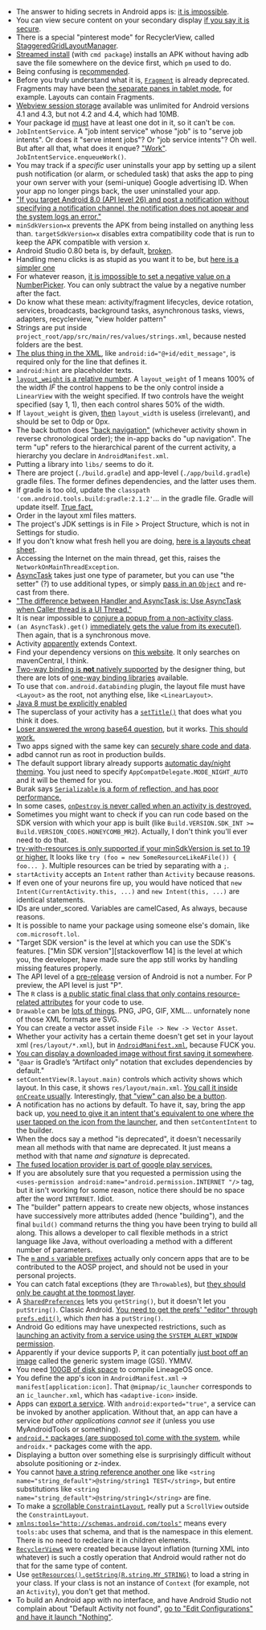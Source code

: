 - The answer to hiding secrets in Android apps is: [it is impossible](https://rammic.github.io/2015/07/28/hiding-secrets-in-android-apps/).
- You can view secure content on your secondary display [if you say it is secure](https://github.com/Genymobile/scrcpy/commit/1fdde490fd2a0b89680a2b5da5e5274192398023).
- There is a special "pinterest mode" for RecyclerView, called [StaggeredGridLayoutManager](https://abhiandroid.com/materialdesign/recyclerview).
- [Streamed install](https://stackoverflow.com/questions/55524302/what-is-performing-streamed-install) (with `cmd package`) installs an APK without having adb save the file somewhere on the device first, which `pm` used to do.
- Being confusing is [recommended](https://stackoverflow.com/a/14932717/1558430).
- Before you truly understand what it is, [`Fragment`](https://developer.android.com/reference/android/app/Fragment) is already deprecated. Fragments may have been [the separate panes in tablet mode](https://developer.android.com/guide/components/fragments), for example. Layouts can contain Fragments.
- [Webview session storage](https://forums.adobe.com/thread/2350512) available was unlimited for Android versions 4.1 and 4.3, but not 4.2 and 4.4, which had 10MB.
- Your package id [must](https://developer.android.com/studio/build/application-id) have at least one dot in it, so it can't be `com`.
- `JobIntentService`. A "job intent service" whose "job" is to "serve job intents". Or does it "serve intent jobs"? Or "job service intents"? Oh well. But after all that, what does it enque? ["Work"](https://android.jlelse.eu/keep-those-background-services-working-when-targeting-android-oreo-sdk-26-cbf6cc2bdb7f). `JobIntentService.enqueueWork()`.
- You may track if a _specific_ user uninstalls your app by setting up a silent push notification (or alarm, or scheduled task) that asks the app to ping your own server with your (semi-unique) Google advertising ID. When your app no longer pings back, the user uninstalled your app.
- ["If you target Android 8.0 (API level 26) and post a notification without specifying a notification channel, the notification does not appear and the system logs an error."](https://developer.android.com/training/notify-user/channels)
- `minSdkVersion=x` prevents the APK from being installed on anything less than. `targetSdkVersion=x` disables extra compatibility code that is run to keep the APK compatible with version x.
- Android Studio 0.80 beta is, by default, [broken](http://stackoverflow.com/questions/24465289/android-studio-failure-install-failed-older-sdk).
- Handling menu clicks is as stupid as you want it to be, but [here is a simpler one](http://stackoverflow.com/a/7480103/1558430)
- For whatever reason, [it is impossible to set a negative value on a NumberPicker](http://stackoverflow.com/questions/20968561/android-numberpicker-negative-values). You can only subtract the value by a negative number after the fact.
- Do know what these mean: activity/fragment lifecycles, device rotation, services, broadcasts, background tasks, asynchronous tasks, views, adapters, recyclerview, "view holder pattern"
- Strings are put inside `project_root/app/src/main/res/values/strings.xml`, because nested folders are the best.
- [The plus thing in the XML](http://developer.android.com/training/basics/firstapp/building-ui.html), like `android:id="@+id/edit_message"`, is required only for the line that defines it.
- `android:hint` are placeholder texts.
- [`layout_weight` is a relative number](http://stackoverflow.com/questions/3995825/what-does-androidlayout-weight-mean). A `layout_weight` of 1 means 100% of the width _IF_ the control happens to be the only control inside a `LinearView` with the weight specified. If two controls have the weight specified (say 1, 1), then each control shares 50% of the width.
- If `layout_weight` is given, [then](http://developer.android.com/training/basics/firstapp/building-ui.html) `layout_width` is useless (irrelevant), and should be set to 0dp or 0px.
- The back button does ["back navigation"](http://developer.android.com/design/patterns/navigation.html) (whichever activity shown in reverse chronological order); the in-app backs do "up navigation". The term "up" refers to the hierarchical parent of the current activity, a hierarchy you declare in `AndroidManifest.xml`.
- Putting a library into `libs/` seems to do it.
- There are project (`./build.gradle`) and app-level (`./app/build.gradle`) gradle files. The former defines dependencies, and the latter uses them.
- If gradle is too old, update the `classpath 'com.android.tools.build:gradle:2.1.2'`... in the gradle file. Gradle will update itself. [True fact.](http://stackoverflow.com/questions/17634708/android-studio-upgraded-from-0-1-9-to-0-2-0-causing-gradle-build-errors-now/17648742#17648742)
- Order in the layout xml files matters.
- The project's JDK settings is in File > Project Structure, which is not in Settings for studio.
- If you don't know what fresh hell you are doing, [here is a layouts cheat sheet](http://labs.udacity.com/images/Layout-Cheat-Sheet.pdf).
- Accessing the Internet on the main thread, get this, raises the `NetworkOnMainThreadException`.
- [AsyncTask](http://stackoverflow.com/questions/3921816/can-i-pass-different-types-of-parameters-to-an-asynctask-in-android) takes just one type of parameter, but you can use "the setter" (?) to use additional types, or simply [pass in an `Object`](http://stackoverflow.com/a/9077177) and re-cast from there.
- ["The difference between Handler and AsyncTask is: Use AsyncTask when Caller thread is a UI Thread."](http://stackoverflow.com/a/9800870)
- It is near impossible to [conjure a popup from a non-activity class](http://stackoverflow.com/a/31221646).
- `(an AsyncTask).get()` [immediately gets the value from its execute()](http://stackoverflow.com/a/10972142). Then again, that is a synchronous move.
- Activity [apparently](http://stackoverflow.com/a/9192916/1558430) extends Context.
- Find your dependency versions on [this website](http://search.maven.org/#search%7Cga%7C1%7Cio.reactivex.rxjava). It only searches on mavenCentral, I think.
- [Two-way binding is **not** natively supported](https://medium.com/@fabioCollini/android-data-binding-f9f9d3afc761#.pfcgcnfo5) by the designer thing, but there are lots of [one-way binding libraries](https://developer.android.com/topic/libraries/data-binding/index.html) available.
- To use that `com.android.databinding` plugin, the layout file must have `<Layout>` as the root, not anything else, like `<LinearLayout>`.
- [Java 8 must be explicitly enabled](http://stackoverflow.com/a/37004259/1558430)
- The superclass of your activity has a [`setTitle()`](http://stackoverflow.com/questions/3975550/android-how-to-change-the-application-title) that does what you think it does.
- [Loser answered the wrong base64 question](http://stackoverflow.com/a/29383697/1558430), but it works. [This should work.](http://stackoverflow.com/a/15683305/1558430)
- Two apps signed with the same key can [securely share code and data](https://developer.android.com/studio/publish/app-signing.html#considerations).
- adbd cannot run as root in production builds.
- The default support library already supports [automatic day/night theming](https://android-developers.googleblog.com/2016/02/android-support-library-232.html). You just need to specify `AppCompatDelegate.MODE_NIGHT_AUTO` and it will be themed for you.
- Burak says [`Serializable` is a form of reflection, and has poor performance.](https://android.jlelse.eu/yet-another-awesome-kotlin-feature-parcelize-5439718ba220)
- In some cases, [`onDestroy` is never called when an activity is destroyed.](https://academy.realm.io/posts/sf-fabien-davos-modern-android-ditching-activities-fragments/)
- Sometimes you might want to check if you can run code based on the SDK version with which your app is built (like `Build.VERSION.SDK_INT >= Build.VERSION_CODES.HONEYCOMB_MR2`). Actually, I don't think you'll ever need to do that.
- [try-with-resources is only supported if your minSdkVersion is set to 19 or higher.](https://stackoverflow.com/a/24290875/1558430) It looks like `try (foo = new SomeResourceLikeAFile()) { foo... }`. Multiple resources can be tried by separating with a `;`.
- `startActivity` accepts an `Intent` rather than `Activity` because reasons.
- If even one of your neurons fire up, you would have noticed that `new Intent(CurrentActivity.this, ...)` and `new Intent(this, ...)` are identical statements.
- IDs are under_scored. Variables are camelCased, As always, because reasons.
- It is possible to name your package using someone else's domain, like `com.microsoft.lol`.
- "Target SDK version" is the level at which you can use the SDK's features. ["Min SDK version"][stackoverflow 14] is the level at which you, the developer, have made sure the app still works by handling missing features properly.
- The API level of a [pre-release](https://developer.android.com/studio/releases/platforms#P_preview) version of Android is not a number. For P preview, the API level is just "P".
- The `R` class is [a public static final class that only contains resource-related attributes](https://stackoverflow.com/questions/6804053/understand-the-r-class-in-android) for your code to use.
- `Drawable` can be [lots of things](https://developer.android.com/guide/topics/resources/drawable-resource). PNG, JPG, GIF, XML... unfornately none of those XML formats are SVG.
- You can create a vector asset inside `File -> New -> Vector Asset`.
- Whether your activity has a certain theme doesn't get set in your layout xml (`res/layout/*.xml`), but in [`AndroidManifest.xml`](https://stackoverflow.com/a/25863690/1558430), because FUCK you.
- [You can display a downloaded image without first saving it somewhere](https://stackoverflow.com/a/6407554/1558430).
- "`@aar` is Gradle’s “Artifact only” notation that excludes dependencies by default."
- `setContentView(R.layout.main)` controls which activity shows which layout. In this case, it shows `res/layout/main.xml`. [You call it inside `onCreate` usually](https://www.quora.com/In-Android-we-are-using-setContentView-function-in-almost-all-java-classes-What-does-it-do-to-our-application). Interestingly, [that "view" can also be a button](https://stackoverflow.com/a/24706566/1558430).
- A notification has no actions by default. To have it, say, bring the app back up, [you need to give it an intent that's equivalent to one where the user tapped on the icon from the launcher](https://stackoverflow.com/a/18426787/1558430), and then `setContentIntent` to the builder.
- When the docs say a method "is deprecated", it doesn't necessarily mean all methods with that name are deprecated. It just means a method with that name _and signature_ is deprecated.
- [The fused location provider is part of google play services.](https://medium.com/@ssaurel/getting-gps-location-on-android-with-fused-location-provider-api-1001eb549089)
- If you are absolutely sure that you requested a permission using the `<uses-permission android:name="android.permission.INTERNET "/>` tag, but it isn't working for some reason, notice there should be no space after the word `INTERNET`. Idiot.
- The "builder" pattern appears to create new objects, whose instances have successively more attributes added (hence "building"), and the final `build()` command returns the thing you have been trying to build all along. This allows a developer to call flexible methods in a strict language like Java, without overloading a method with a different number of parameters.
- The [`m` and `s` variable prefixes](https://stackoverflow.com/questions/2092098/why-do-most-fields-class-members-in-android-tutorial-start-with-m) actually only concern apps that are to be contributed to the AOSP project, and should not be used in your personal projects.
- You can catch fatal exceptions (they are `Throwable`s), but [they should only be caught at the topmost layer](https://softwareengineering.stackexchange.com/questions/167242/where-should-i-handle-fatal-exceptions).
- A [`SharedPreferences`](https://developer.android.com/reference/android/content/SharedPreferences) lets you `getString()`, but it doesn't let you `putString()`. Classic Android. [You need to get the prefs' "editor" through `prefs.edit()`](https://blog.teamtreehouse.com/making-sharedpreferences-easy-with-kotlin), which _then_ has a `putString()`.
- Android Go editions may have unexpected restrictions, such as [launching an activity from a service using the `SYSTEM_ALERT_WINDOW` permission](https://developer.android.com/preview/privacy/background-activity-starts).
- Apparently if your device supports P, it can potentially [just boot off an image](https://developer.android.com/topic/generic-system-image) called the generic system image (GSI). YMMV.
- You need [100GB of disk space](https://wiki.lineageos.org/devices/bacon/build) to compile LineageOS once.
- You define the app's icon in `AndroidManifest.xml` -> `manifest[application:icon]`. That `@mipmap/ic_launcher` corresponds to an `ic_launcher.xml`, which has `<adaptive-icon>` inside.
- Apps can [export a service](https://developer.android.com/guide/topics/manifest/service-element#exported). With `android:exported="true"`, a service can be invoked by another application. Without that, an app can have a service _but other applications cannot see it_ (unless you use MyAndroidTools or something).
- [`android.*` packages (are supposed to) come with the system](https://stackoverflow.com/a/51280256/1558430), while `androidx.*` packages come with the app.
- Displaying a button over something else is surprisingly difficult without absolute positioning or z-index.
- You cannot [have a string reference another one](https://stackoverflow.com/questions/4746058/reference-one-string-from-another-string-in-strings-xml) like `<string name="string_default">@string/string1 TEST</string>`, but entire substitutions like `<string name="string_default">@string/string1</string>` are fine.
- To make a [scrollable `ConstraintLayout`](https://stackoverflow.com/questions/43098150/android-how-to-make-a-scrollable-constraintlayout), really put a `ScrollView` outside the `ConstraintLayout`.
- [`xmlns:tools="http://schemas.android.com/tools"`](https://stackoverflow.com/questions/15368386/what-is-the-meaning-of-xmlnstools-in-android-xml-layout) means every `tools:abc` uses that schema, and that is the namespace in this element. There is no need to redeclare it in children elements.
- [`RecyclerView`s](https://developer.android.com/reference/android/support/v7/widget/RecyclerView) were created because layout inflation (turning XML into whatever) is such a costly operation that Android would rather not do that for the same type of content.
- Use [`getResources().getString(R.string.MY_STRING)`](https://stackoverflow.com/a/7454481/1558430) to load a string in your class. If your class is not an instance of `Context` (for example, not an `Activity`), you don't get that method.
- To build an Android app with no interface, and have Android Studio not complain about "Default Activity not found", [go to "Edit Configurations" and have it launch "Nothing"](https://github.com/android/input-samples/issues/18#issuecomment-256698312).
